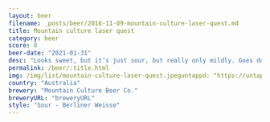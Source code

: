 ```yaml
---
layout: beer
filename: _posts/beer/2016-11-09-mountain-culture-laser-quest.md
title: Mountain culture laser quest
category: beer
score: 8
beer-date: "2021-01-31"
desc: "Looks sweet, but it’s just sour, but really only mildly. Goes down almost like water after a while. Great neutral beer to cleanse the palette"
permalink: /beer/:title.html
img: /img/list/mountain-culture-laser-quest.jpeguntappd: "https://untappd.com/b/mountain-culture-beer-co--laserquest/4102094"
country: "Australia"
brewery: "Mountain Culture Beer Co."
breweryURL: "breweryURL"
style: "Sour - Berliner Weisse"
---
```

